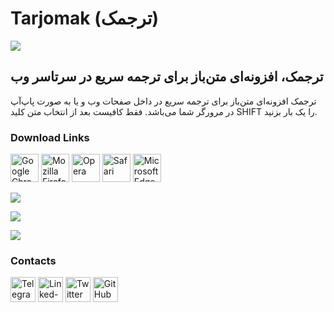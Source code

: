 # Tarjomak (ترجمک)
![](https://mimalef70.github.io/tarjomak/images/demo/logo.svg)

## ترجمک، افزونه‌ای متن‌باز برای ترجمه سریع در سرتاسر وب

ترجمک افزونه‌ای متن‌باز برای ترجمه سریع در داخل صفحات وب و یا به صورت پاپ‌آپ در مرورگر شما می‌باشد. فقط کافیست بعد از انتخاب متن کلید SHIFT را یک بار بزنید. 

### Download Links

<a href="https://chrome.google.com/webstore/detail/dcjdhicepiklefpimapdkbaeoocniemc/"><img src="https://mimalef70.github.io/fontara/images/demo/browsers/chrome.svg" alt="Google Chrome" width="45" /></a>
<a href="https://addons.mozilla.org/en-US/firefox/addon/fontara-font-changer/"><img src="https://mimalef70.github.io/fontara/images/demo/browsers/firefox.svg" alt="Mozilla Firefox" width="45" /></a>
<a href="https://addons.opera.com/en/extensions/details/fontara-font-changer/"><img src="https://mimalef70.github.io/fontara/images/demo/browsers/opera.svg" alt="Opera" width="45" /></a>
<a href="#"><img src="https://mimalef70.github.io/fontara/images/demo/browsers/safari.svg" alt="Safari" width="45" /></a>
<a href="#"><img src="https://mimalef70.github.io/fontara/images/demo/browsers/microsoft-edge.svg" alt="Microsoft Edge" width="45" /></a>



![](https://github.com/mimalef70/tarjomak/blob/master/docs/images/demo/hero-1-2.jpg?raw=true)

![](https://github.com/mimalef70/tarjomak/blob/master/docs/images/demo/screens/Banner1.jpg?raw=true)

![](https://github.com/mimalef70/tarjomak/blob/master/docs/images/demo/screens/Banner2.jpg?raw=true)



### Contacts

<a href="https://telegram.me/mimalef70"><img src="https://github.com/dolanskurd/tarjomak/blob/master/docs/images/demo/icons/telegram.png?raw=true" alt="Telegram Messenger" width="40" /></a>
<a href="https://www.linkedin.com/in/mostafaalahyari/"><img src="https://github.com/dolanskurd/tarjomak/blob/master/docs/images/demo/icons/linkedin.png?raw=true" alt="Linked-in" width="40" /></a>
<a href="https://twitter.com/mimalef70"><img src="https://github.com/dolanskurd/tarjomak/blob/master/docs/images/demo/icons/twitter.png?raw=true" alt="Twitter" width="40" /></a>
<a href="https://github.com/mimalef70/tarjomak"><img src="https://github.com/dolanskurd/tarjomak/blob/master/docs/images/demo/icons/github.png?raw=true" alt="GitHub" width="40" /></a>

